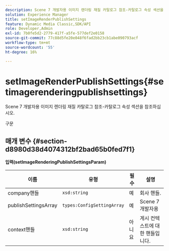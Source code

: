 ```yaml
---
description: Scene 7 개발자용 이미지 렌더링 재질 카탈로그 참조-카탈로그 속성 섹션을 참조하십시오.
solution: Experience Manager
title: setImageRenderPublishSettings
feature: Dynamic Media Classic,SDK/API
role: Developer,Admin
exl-id: 7b0fe5d2-2779-417f-a5fe-577def2e0158
source-git-commit: 77c88d5fe20e048f6fad2bb23cb1abe090793acf
workflow-type: tm+mt
source-wordcount: '55'
ht-degree: 16%

---
```


# setImageRenderPublishSettings{#setimagerenderingpublishsettings}

Scene 7 개발자용 이미지 렌더링 재질 카탈로그 참조-카탈로그 속성 섹션을 참조하십시오.

구문

## 매개 변수 {#section-d8980d38d4074312bf2bad65b0fed7f1}

**입력(setImageRenderingPublishSettingsParam)**

| 이름 | 유형 | 필수 | 설명 |
|---|---|---|---|
| company핸들 | `xsd:string` | 예 | 회사 핸들. |
| publishSettingsArray | `types:ConfigSettingArray` | 예 | Scene 7 개발자용 |
| context핸들 | `xsd:string` | 아니요 | 게시 컨텍스트에 대한 핸들입니다. |
